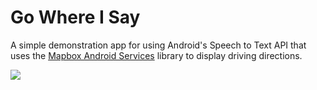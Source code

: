 # Go Where I Say

A simple demonstration app for using Android's Speech to Text API that uses the [Mapbox Android Services](https://github.com/mapbox/mapbox-java) library to display driving directions.

![](https://github.com/bleege/GoWhereISay/raw/master/example-screen-recording.gif)
